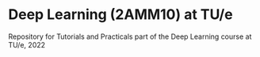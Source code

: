 # Deep Learning (2AMM10) at TU/e
Repository for Tutorials and Practicals part of the Deep Learning course at TU/e, 2022
